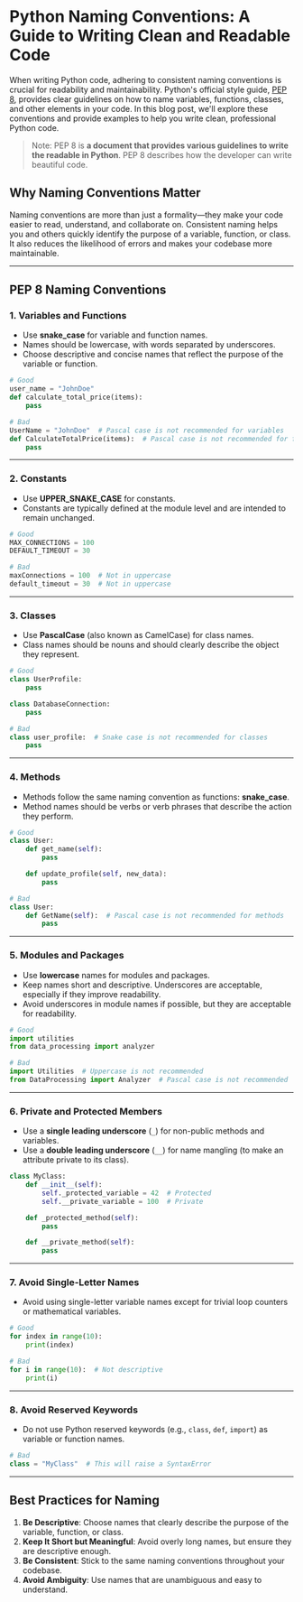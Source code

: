 
# Python Naming Conventions: A Guide to Writing Clean and Readable Code

When writing Python code, adhering to consistent naming conventions is crucial for readability and maintainability. Python's official style guide, [PEP 8](https://peps.python.org/pep-0008/), provides clear guidelines on how to name variables, functions, classes, and other elements in your code. In this blog post, we'll explore these conventions and provide examples to help you write clean, professional Python code.
 
 >  Note: PEP 8 is **a document that provides various guidelines to write the readable in Python**. PEP 8 describes how the developer can write beautiful code.

## Why Naming Conventions Matter

Naming conventions are more than just a formality—they make your code easier to read, understand, and collaborate on. Consistent naming helps you and others quickly identify the purpose of a variable, function, or class. It also reduces the likelihood of errors and makes your codebase more maintainable.

---

## PEP 8 Naming Conventions

### 1. **Variables and Functions**
- Use **snake_case** for variable and function names.
- Names should be lowercase, with words separated by underscores.
- Choose descriptive and concise names that reflect the purpose of the variable or function.

```python
# Good
user_name = "JohnDoe"
def calculate_total_price(items):
    pass

# Bad
UserName = "JohnDoe"  # Pascal case is not recommended for variables
def CalculateTotalPrice(items):  # Pascal case is not recommended for functions
    pass
```

---

### 2. **Constants**
- Use **UPPER_SNAKE_CASE** for constants.
- Constants are typically defined at the module level and are intended to remain unchanged.

```python
# Good
MAX_CONNECTIONS = 100
DEFAULT_TIMEOUT = 30

# Bad
maxConnections = 100  # Not in uppercase
default_timeout = 30  # Not in uppercase
```

---

### 3. **Classes**
- Use **PascalCase** (also known as CamelCase) for class names.
- Class names should be nouns and should clearly describe the object they represent.

```python
# Good
class UserProfile:
    pass

class DatabaseConnection:
    pass

# Bad
class user_profile:  # Snake case is not recommended for classes
    pass
```

---

### 4. **Methods**
- Methods follow the same naming convention as functions: **snake_case**.
- Method names should be verbs or verb phrases that describe the action they perform.

```python
# Good
class User:
    def get_name(self):
        pass

    def update_profile(self, new_data):
        pass

# Bad
class User:
    def GetName(self):  # Pascal case is not recommended for methods
        pass
```

---

### 5. **Modules and Packages**
- Use **lowercase** names for modules and packages.
- Keep names short and descriptive. Underscores are acceptable, especially if they improve readability.
- Avoid underscores in module names if possible, but they are acceptable for readability.

```python
# Good
import utilities
from data_processing import analyzer

# Bad
import Utilities  # Uppercase is not recommended
from DataProcessing import Analyzer  # Pascal case is not recommended
```

---

### 6. **Private and Protected Members**
- Use a **single leading underscore** (`_`) for non-public methods and variables.
- Use a **double leading underscore** (`__`) for name mangling (to make an attribute private to its class).

```python
class MyClass:
    def __init__(self):
        self._protected_variable = 42  # Protected
        self.__private_variable = 100  # Private

    def _protected_method(self):
        pass

    def __private_method(self):
        pass
```

---

### 7. **Avoid Single-Letter Names**
- Avoid using single-letter variable names except for trivial loop counters or mathematical variables.

```python
# Good
for index in range(10):
    print(index)

# Bad
for i in range(10):  # Not descriptive
    print(i)
```

---

### 8. **Avoid Reserved Keywords**
- Do not use Python reserved keywords (e.g., `class`, `def`, `import`) as variable or function names.

```python
# Bad
class = "MyClass"  # This will raise a SyntaxError
```

---

## Best Practices for Naming
1. **Be Descriptive**: Choose names that clearly describe the purpose of the variable, function, or class.
2. **Keep It Short but Meaningful**: Avoid overly long names, but ensure they are descriptive enough.
3. **Be Consistent**: Stick to the same naming conventions throughout your codebase.
4. **Avoid Ambiguity**: Use names that are unambiguous and easy to understand.



